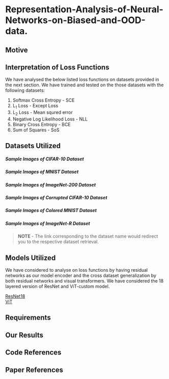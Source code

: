 # Representation-Analysis-of-Neural-Networks-on-Biased-and-OOD-data.
## Motive

## Interpretation of Loss Functions
We have analysed the below listed loss functions on datasets provided in the next section. We have trained and tested on the those datasets with the following datasets:<br/>
1. Softmax Cross Entropy - SCE
2. L<sub>1</sub> Loss - Except Loss
3. L<sub>2</sub> Loss - Mean squred error
4. Negative Log Likelihood Loss - NLL
5. Binary Cross Entropy - BCE 
6. Sum of Squares - SoS 

## Datasets Utilized
##### Sample Images of CIFAR-10 Dataset

##### Sample Images of MNIST Dataset

##### Sample Images of ImageNet-200 Dataset

##### Sample Images of Corrupted CIFAR-10 Dataset

##### Sample Images of Colored MNIST Dataset

##### Sample Images of ImageNet-R Dataset

> **NOTE** - The link corresponding to the dataset name would redirect you to the respective dataset retrieval.

## Models Utilized
We have considered to analyse on loss functions by having residual networks as our model encoder and the cross dataset generalization by both residual networks and visual transformers. We have considered the 18 layered version of ResNet and ViT-custom model.

[ResNet18](https://arxiv.org/abs/1512.03385)  
[ViT](https://arxiv.org/abs/2010.11929)

## Requirements

## Our Results

## Code References

## Paper References



